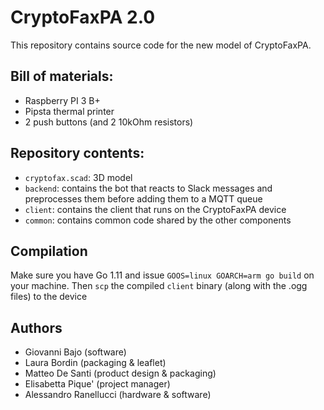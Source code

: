 # CryptoFaxPA 2.0

This repository contains source code for the new model of CryptoFaxPA.

## Bill of materials:

* Raspberry PI 3 B+
* Pipsta thermal printer
* 2 push buttons (and 2 10kOhm resistors)

## Repository contents:

* `cryptofax.scad`: 3D model
* `backend`: contains the bot that reacts to Slack messages and preprocesses them before adding them to a MQTT queue
* `client`: contains the client that runs on the CryptoFaxPA device
* `common`: contains common code shared by the other components

## Compilation

Make sure you have Go 1.11 and issue `GOOS=linux GOARCH=arm go build` on your machine. Then `scp` the compiled `client` binary (along with the .ogg files) to the device

## Authors

* Giovanni Bajo (software)
* Laura Bordin (packaging & leaflet)
* Matteo De Santi (product design & packaging)
* Elisabetta Pique' (project manager)
* Alessandro Ranellucci (hardware & software)
